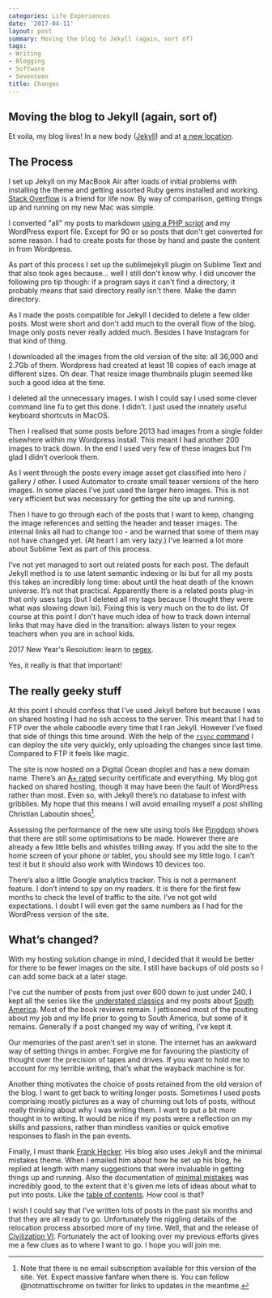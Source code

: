 ```yaml
---
categories: Life Experiences
date: '2017-04-11'
layout: post
summary: Moving the blog to Jekyll (again, sort of)
tags:
- Writing
- Blogging
- Software
- Seventeen
title: Changes
---
```


## Moving the blog to Jekyll (again, sort of)
Et voila, my blog lives! In a new body ([Jekyll](https://jekyllrb.com)) and at [a new location]({{absolute.url}}).

## The Process
I set up Jekyll on my MacBook Air after loads of initial problems with installing the theme and getting assorted Ruby gems installed and working. [Stack Overflow](https://www.stackoverflow.com) is a friend for life now. By way of comparison, getting things up and running on my new Mac was simple.

I converted "all" my posts to markdown [using a PHP script](https://github.com/benbalter/wordpress-to-jekyll-exporter/) and my WordPress export file. Except for 90 or so posts that don't get converted for some reason. I had to create posts for those by hand and paste the content in from Wordpress. 

As part of this process I set up the sublimejekyll plugin on Sublime Text and that also took ages because... well I still don't know why. I did uncover the following pro tip though: if a program says it can't find a directory, it probably means that said directory really isn't there. Make the damn directory. 

As I made the posts compatible for Jekyll I decided to delete a few older posts. Most were short and don't add much to the overall flow of the blog. Image only posts never really added much. Besides I have Instagram for that kind of thing. 

I downloaded all the images from the old version of the site: all 36,000 and 2.7Gb of them. Wordpress had created at least 18 copies of each image at different sizes. Oh dear. That resize image thumbnails plugin seemed like such a good idea at the time. 

I deleted all the unnecessary images. I wish I could say I used some clever command line fu to get this done. I didn’t. I just used the innately useful keyboard shortcuts in MacOS. 

Then I realised that some posts before 2013 had images from a single folder elsewhere within my Wordpress install. This meant I had another 200 images to track down. In the end I used very few of these images but I’m glad I didn’t overlook them. 

As I went through the posts every image asset got classified into hero / gallery / other. I used Automator to create small teaser versions of the hero images. In some places I’ve just used the larger hero images. This is not very efficient but was necessary for getting the site up and running. 

Then I have to go through each of the posts that I want to keep, changing the image references and setting the header and teaser images. The internal links all had to change too - and be warned that some of them may not have changed yet. (At heart I am very lazy.) I’ve learned a lot more about Sublime Text as part of this process.

I’ve not yet managed to sort out related posts for each post. The default Jekyll method is to use latent semantic indexing or lsi but for all my posts this takes an incredibly long time: about until the heat death of the known universe. It’s not that practical. Apparently there is a related posts plug-in that only uses tags (but I deleted all my tags because I thought they were what was slowing down lsi). Fixing this is very much on the to do list.
Of course at this point I don't have much idea of how to track down internal links that may have died in the transition: always listen to your regex teachers when you are in school kids.

2017 New Year's Resolution: learn to [regex](http://regexr.com).

Yes, it really is that that important!

## The really geeky stuff
At this point I should confess that I’ve used Jekyll before but because I was on shared hosting I had no ssh access to the server. This meant that I had to FTP over the whole caboodle every time that I ran Jekyll.  However I’ve fixed that side of things this time around. With the help of the [`rsync` command](http://nathangrigg.net/2012/04/rsyncing-jekyll/) I can deploy the site very quickly, only uploading the changes since last time. Compared to FTP it feels like magic.

The site is now hosted on a Digital Ocean droplet and has a new domain name. There’s an [A+ rated](https://www.ssllabs.com/ssltest/analyze.html?d=mattischrome.com) security certificate and everything. My blog got hacked on shared hosting, though it may have been the fault of WordPress rather than most. Even so, with Jekyll there’s no database to infest with gribblies. My hope that this means I will avoid emailing myself a post shilling Christian Laboutin shoes[^1].

Assessing the performance of the new site using tools like [Pingdom](https://tools.pingdom.com) shows that there are still some optimisations to be made. However there are already a few little bells and whistles trilling away. If you add the site to the home screen of your phone or tablet, you should see my little logo. I can’t test it but it should also work with Windows 10 devices too. 

There’s also a little Google analytics tracker. This is not a permanent feature. I don’t intend to spy on my readers. It is there for the first few months to check the level of traffic to the site. I’ve not got wild expectations. I doubt I will even get the same numbers as I had for the WordPress version of the site.

## What’s changed?
With my hosting solution change in mind, I decided that it would be better for there to be fewer images on the site. I still have backups of old posts so I can add some back at a later stage.

I’ve cut the number of posts from just over 600 down to just under 240. I kept all the series like the [understated classics](understated-classics) and my posts about [South America](south-america). Most of the book reviews remain. I jettisoned most of the pouting about my job and my life prior to going to South America, but some of it remains. Generally if a post changed my way of writing, I’ve kept it.

Our memories of the past aren’t set in stone. The internet has an awkward way of setting things in amber. Forgive me for favouring the plasticity of thought over the precision of tapes and drives. If you want to hold me to account for my terrible writing, that’s what the wayback machine is for.

Another thing motivates the choice of posts retained from the old version of the blog. I want to get back to writing longer posts. Sometimes I used posts comprising mostly pictures as a way of churning out lots of posts, without really thinking about why I was writing them. I want to put a bit more thought in to writing. It would be nice if my posts were a reflection on my skills and passions, rather than mindless vanities or quick emotive responses to flash in the pan events.

Finally, I must thank [Frank Hecker](https://civilityandtruth.com/about/). His blog also uses Jekyll and the minimal mistakes theme. When I emailed him about how he set up his blog, he replied at length with many suggestions that were invaluable in getting things up and running. Also the documentation of [minimal mistakes](https://mmistakes.github.io/minimal-mistakes/docs/quick-start-guide/) was incredibly good, to the extent that it's given me lots of ideas about what to put into posts. Like the [table of contents](https://mmistakes.github.io/minimal-mistakes/docs/helpers/). How cool is that?  

I wish I could say that I’ve written lots of posts in the past six months and that they are all ready to go. Unfortunately the niggling details of the relocation process absorbed more of my time. Well, that and the release of [Civilization VI](http://civilization.com). Fortunately the act of looking over my previous efforts gives me a few clues as to where I want to go. I hope you will join me.


[^1]:	Note that there is no email subscription available for this version of the site. Yet. Expect massive fanfare when there is. You can follow @notmattischrome on twitter for links to updates in the meantime.